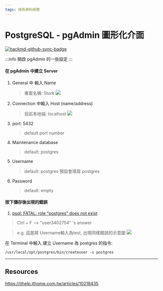 ```yaml
---
tags: 技術資料統整
---
```


PostgreSQL - pgAdmin 圖形化介面
===


[![hackmd-github-sync-badge](https://hackmd.io/3rYdXIPUQWOH7E953-dbXA/badge)](https://hackmd.io/3rYdXIPUQWOH7E953-dbXA)

:::info
開啟 pgAdmin 的一些設定
:::

#### 在 pgAdmin 中建立 Server
1. General 中 輸入 Name 
    >專案名稱: Stork
![](https://i.imgur.com/orvUG4w.png)

2. Connection 中輸入 Host (name/address)
    >目前本地端: localhost
![](https://i.imgur.com/YmeQ1OA.png)

3. port: 5432
    >default port number
4. Maintenance database
    >default: postgres
5. Username
    >default: postgres 預設會填寫 postgres
6. Password
    >default: empty



####  按下儲存後出現的錯誤
1. [psql: FATAL: role “postgres” does not exist](https://stackoverflow.com/questions/15301826/psql-fatal-role-postgres-does-not-exist)
> Ctrl + F --> "user3402754" 's answer

>e.g. 這是將 Username輸入為test, 出現同樣錯誤的示意圖
![](https://i.imgur.com/yk118TF.png)

在 Terminal 中輸入 建立 Username 為 postgres 的指令: 
```console
/usr/local/opt/postgres/bin/createuser -s postgres
```




---


Resources
---

https://ithelp.ithome.com.tw/articles/10218435






